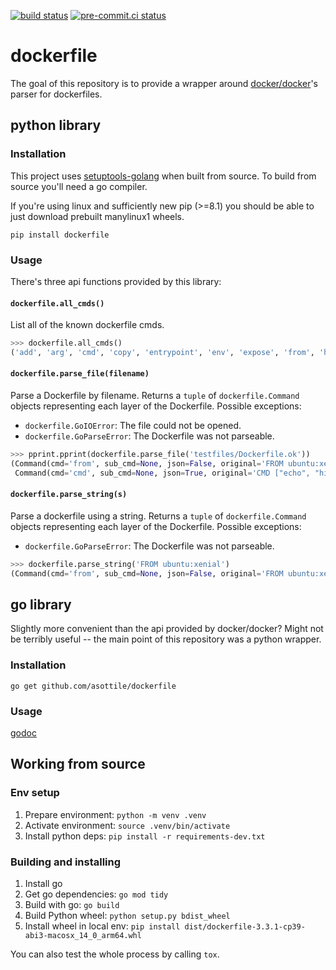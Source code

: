 [![build status](https://github.com/asottile/dockerfile/actions/workflows/main.yml/badge.svg)](https://github.com/asottile/dockerfile/actions/workflows/main.yml)
[![pre-commit.ci status](https://results.pre-commit.ci/badge/github/asottile/dockerfile/main.svg)](https://results.pre-commit.ci/latest/github/asottile/dockerfile/main)

dockerfile
==========

The goal of this repository is to provide a wrapper around
[docker/docker](https://github.com/docker/docker)'s parser for dockerfiles.


## python library

### Installation

This project uses [setuptools-golang](https://github.com/asottile/setuptools-golang)
when built from source.  To build from source you'll need a go compiler.

If you're using linux and sufficiently new pip (>=8.1) you should be able to
just download prebuilt manylinux1 wheels.

```
pip install dockerfile
```

### Usage

There's three api functions provided by this library:

#### `dockerfile.all_cmds()`

List all of the known dockerfile cmds.

```python
>>> dockerfile.all_cmds()
('add', 'arg', 'cmd', 'copy', 'entrypoint', 'env', 'expose', 'from', 'healthcheck', 'label', 'maintainer', 'onbuild', 'run', 'shell', 'stopsignal', 'user', 'volume', 'workdir')
```

#### `dockerfile.parse_file(filename)`

Parse a Dockerfile by filename.
Returns a `tuple` of `dockerfile.Command` objects representing each layer of
the Dockerfile.
Possible exceptions:
- `dockerfile.GoIOError`: The file could not be opened.
- `dockerfile.GoParseError`: The Dockerfile was not parseable.

```python
>>> pprint.pprint(dockerfile.parse_file('testfiles/Dockerfile.ok'))
(Command(cmd='from', sub_cmd=None, json=False, original='FROM ubuntu:xenial', start_line=1, flags=(), value=('ubuntu:xenial',)),
 Command(cmd='cmd', sub_cmd=None, json=True, original='CMD ["echo", "hi"]', start_line=2, flags=(), value=('echo', 'hi')))
```

#### `dockerfile.parse_string(s)`

Parse a dockerfile using a string.
Returns a `tuple` of `dockerfile.Command` objects representing each layer of
the Dockerfile.
Possible exceptions:
- `dockerfile.GoParseError`: The Dockerfile was not parseable.

```python
>>> dockerfile.parse_string('FROM ubuntu:xenial')
(Command(cmd='from', sub_cmd=None, json=False, original='FROM ubuntu:xenial', start_line=1, flags=(), value=('ubuntu:xenial',)),)
```

## go library

Slightly more convenient than the api provided by docker/docker?  Might not be
terribly useful -- the main point of this repository was a python wrapper.

### Installation

```
go get github.com/asottile/dockerfile
```

### Usage

[godoc](https://godoc.org/github.com/asottile/dockerfile)


## Working from source

### Env setup

1. Prepare environment: `python -m venv .venv`
1. Activate environment: `source .venv/bin/activate`
1. Install python deps: `pip install -r requirements-dev.txt`

### Building and installing

1. Install go
1. Get go dependencies: `go mod tidy`
1. Build with go: `go build`
1. Build Python wheel: `python setup.py bdist_wheel`
1. Install wheel in local env: `pip install dist/dockerfile-3.3.1-cp39-abi3-macosx_14_0_arm64.whl`

You can also test the whole process by calling `tox`.
